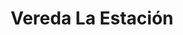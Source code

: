 ---
title: Vereda La Estación
nombre_comunidad: Vereda La Estación
municipio: Colosó
departamento: Sucre
descripcion: >-
  La historia de La Estación se remonta a los años 30. Según relatos de sus
  habitantes, existían dos grandes fincas (Paraíso y la estación) pertenecientes
  a famosos hacendados de la región, quienes permitieron a los campesinos de
  veredas aledañas, invadir sus tierras para luego venderlas al INCORA quedando
  bajo posesión de los “invasores”.  La Estación lleva su nombre gracias a un
  puesto de teléfono que quedaba en esta finca, donde las personas de fincas
  cercanas acudían para comunicarse con sus familiares, pues era el único puesto
  de acceso donde la señal posibilitaba las llamadas. 
num_personas: 321
num_familias: 125
min_distancia_casco_urbano: 8
km_distancia_casco_urbano: 9
vias_acceso: 'Via en regular estado, sin pavimentar,  desde Sincelejo son 34 km.  '
infraestructura_comunitaria:
  - |-
    * Centro Educativo hasta 5°
    * Tiene un parque en buen estado
    * Cancha en regular estado.
notas_infraestructura_comunitaria: null
liderazgo_comunidad: []
inclusion_diversidad_genero: null
comentarios_conectividad: null
punto_SOLE: null
comentarios_punto_SOLE: []
ppales_actividades_economicas_vocacion_productiva: []
comentarios_ppales_actividades_economicas_vocacion_productiva: null
comunidad_sostenible_uso_suelo: null
org_con_proyeccion: []
servicios_publicos_comunidades_focalizadas: []
comunidades_focalizadas_educacion_infraestructura_educativa: []
comunidades_focalizadas_practicas_organizativas: []
conectividad_minima: null
iniciativas_priorizadas: []
org_focalizada: []
riesgo: null
otros_programas_USAID: []
alianzas_colaboradores: []
posibilidad_iniciativas_conjuntas_aliados_2: []
actividades_ocio: []
medios_comunicacion_narrativas_locales: []
num_visitas_realizadas: null
num_diagnosticos_rurales_participativos_realizados: null
infraestructura_salud_atencion_psicosocial:
  - |-
    * EPS Mutual Ser. 
    * No hay centro de salud. La atención de urgencias
  - ' medicina general y odontología se brinda en la cabecera municipal.'
notas_infraestructura_salud_atencion_psicosocial: null
num_visitas_predio: null
url: /reportes/vereda-la-estacion
layout: comunidad
download_file: /reportes/vereda-la-estacion.pdf

---